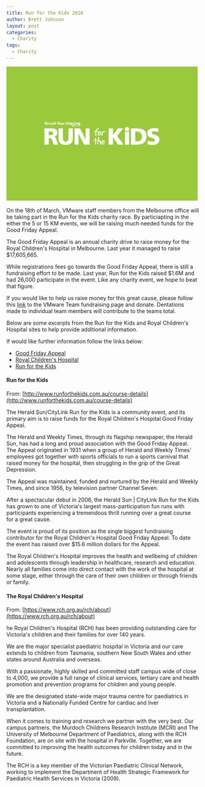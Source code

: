 ```yaml
---
title: Run for the Kids 2018
author: Brett Johnson
layout: post
categories:
  - Charity
tags: 
  - Charity
---
```



![run-for-the-kids-melbourne](/assets/images/run-for-the-kids-melbourne.jpg)

On the 18th of March, VMware staff members from the Melbourne office will be taking part in the Run for the Kids charity race. By particiapting in the either the 5 or 15 KM events, we will be raising much needed funds for the Good Friday Appeal.

The Good Friday Appeal is an annual charity drive to raise money for the Royal Children's Hospital in Melbourne. Last year it managed to raise $17,605,665. 

While registrations fees go towards the Good Friday Appeal, there is still a fundraising effort to be made. Last year, Run for the Kids raised $1.6M and had 26,000 participate in the event.  Like any charity event, we hope to beat that figure. 

If you would like to help us raise money for this great cause, please follow this [link](https://runforthekids2018.everydayhero.com/au/vmware) to the VMware Team fundraising page and donate. Dentations made to individual team members will contribute to the teams total. 

Below are some excerpts from the Run for the Kids and Royal Children's Hospital sites to help provide additional information.

If would like further information follow the links below:

- [Good Friday Appeal](https://goodfridayappeal.com.au)
- [Royal Children's Hospital](https://www.rch.org.au/home)
- [Run for the Kids](http://www.runforthekids.com.au)

#### Run for the Kids

From: [http://www.runforthekids.com.au/course-details](http://www.runforthekids.com.au/course-details)

The Herald Sun/CityLink Run for the Kids is a community event, and its primary aim is to raise funds for the Royal Children's Hospital Good Friday Appeal.

The Herald and Weekly Times, through its flagship newspaper, the Herald Sun, has had a long and proud association with the Good Friday Appeal. The Appeal originated in 1931 when a group of Herald and Weekly Times' employees got together with sports officials to run a sports carnival that raised money for the hospital, then struggling in the grip of the Great Depression.

The Appeal was maintained, funded and nurtured by the Herald and Weekly Times, and since 1956, by television partner Channel Seven.

After a spectacular debut in 2006, the Herald Sun &#124; CityLink Run for the Kids has grown to one of Victoria's largest mass-participation fun runs with participants experiencing a tremendous thrill running over a great course for a great cause.

The event is proud of its position as the single biggest fundraising contributor for the Royal Children's Hospital Good Friday Appeal. To date the event has raised over $15.6 million dollars for the Appeal.

The Royal Children's Hospital improves the health and wellbeing of children and adolescents through leadership in healthcare, research and education. Nearly all families come into direct contact with the work of the hospital at some stage, either through the care of their own children or through friends or family.

#### The Royal Children's Hospital

From: [https://www.rch.org.au/rch/about](https://www.rch.org.au/rch/about)

he Royal Children's Hospital (RCH) has been providing outstanding care for Victoria's children and their families for over 140 years.

We are the major specialist paediatric hospital in Victoria and our care extends to children from Tasmania, southern New South Wales and other states around Australia and overseas.

With a passionate, highly skilled and committed staff campus wide of close to 4,000, we provide a full range of clinical services, tertiary care and health promotion and prevention programs for children and young people. 

We are the designated state-wide major trauma centre for paediatrics in Victoria and a Nationally Funded Centre for cardiac and liver transplantation.

When it comes to training and research we partner with the very best. Our campus partners, the Murdoch Childrens Research Institute (MCRI) and The University of Melbourne Department of Paediatrics, along with the RCH Foundation, are on site with the hospital in Parkville. Together, we are committed to improving the health outcomes for children today and in the future.

The RCH is a key member of the Victorian Paediatric Clinical Network, working to implement the Department of Health Strategic Framework for Paediatric Health Services in Victoria (2009).
